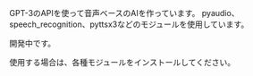GPT-3のAPIを使って音声ベースのAIを作っています。
pyaudio、speech_recognition、pyttsx3などのモジュールを使用しています。

開発中です。

使用する場合は、各種モジュールをインストールしてください。